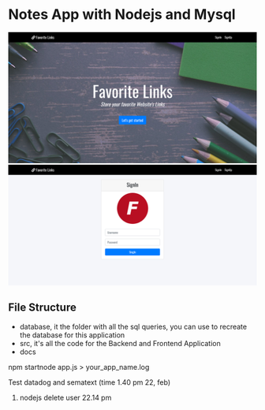 # Notes App with Nodejs and Mysql
![](docs/screenshot2.png)
![](docs/screenshot.png)

## File Structure
- database, it the folder with all the sql queries, you can use to recreate the database for this application
- src, it's all the code for the Backend and Frontend Application
- docs


npm startnode app.js > your_app_name.log



Test datadog and sematext (time 1.40 pm 22, feb)


1. nodejs delete user 22.14 pm